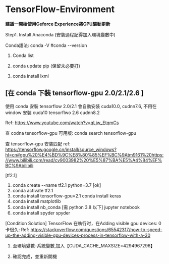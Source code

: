 # TensorFlow-Environment

**建議一開始使用Geforce Experience將GPU驅動更新**

Step1. Install Anaconda (安裝過程記得加入環境變數中)

Conda語法:
conda -V #conda --version

1. Conda list

2. conda update pip  (保留未必要打)

3. conda install lxml


[在 conda 下裝 tensorflow-gpu 2.0/2.1/2.6 ] 
--------------------------------------------------------------------
使用 conda 安裝 tensorflow 2.0/2.1 會自動安裝 cuda10.0, cudnn7.6, 不用在 window 安裝 cuda10
              tensorflwo 2.6                          cudnn8.2

Ref:  https://www.youtube.com/watch?v=qLjw_EtqmCs

查 codna tensorflow-gpu 可用版: conda search tensorflow-gpu

查 tensorflow-gpu 安裝匹配 ref: https://tensorflow.google.cn/install/source_windows?hl=cn#gpu%20%E4%BD%9C%E8%80%85%EF%BC%9Atm9161%20https://www.bilibili.com/read/cv9003982%20%E5%87%BA%E5%A4%84%EF%BC%9Abilibili

[tf2.1]
1. conda create --name tf2.1 python=3.7 [ok]
2. conda activate tf2.1
3. conda install tensorflow-gpu=2.1
   conda install keras
4. conda install matplotlib
5. conda install nb_conda [需 python 3.8 以下]
   jupyter notebook
6. conda install spyder
   spyder
   
 [Condition Solution]
 TensorFlow 在執行时，在Adding visible gpu devices: 0卡很久:
 Ref: https://stackoverflow.com/questions/65542317/how-to-speed-up-the-adding-visible-gpu-devices-process-in-tensorflow-with-a-30
 
 1. 至環境變數-系統變數,加入【CUDA_CACHE_MAXSIZE=4294967296】
 
 2. 確認完成，並重新開機





